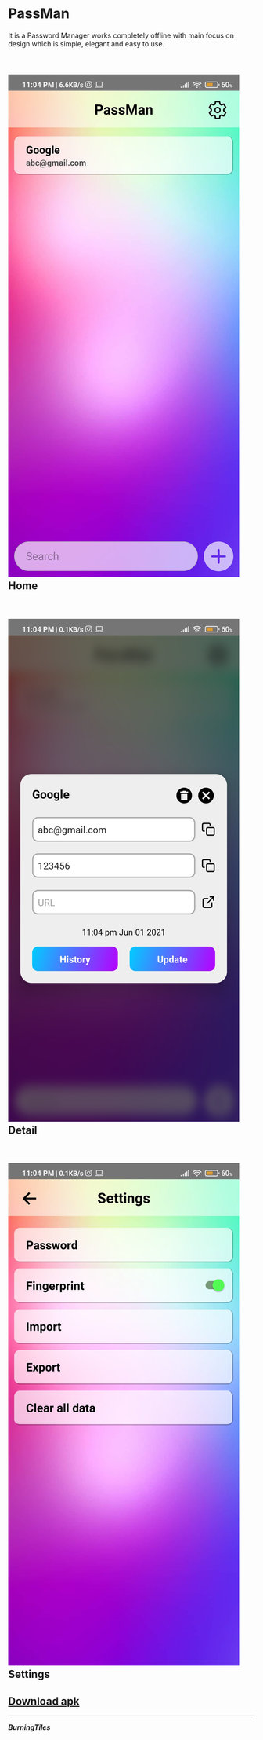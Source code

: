 # PassMan
It is a Password Manager works completely offline with main focus on design which is simple, elegant and easy to use.

<h2>
  <br>
  <a href=""><img src="home.jpg"></a>
  <br>
  Home
  <br>
</h2>

<h2>
  <br>
  <a href=""><img src="detail.jpg"></a>
  <br>
  Detail
  <br>
</h2>

<h2>
  <br>
  <a href=""><img src="settings.jpg"></a>
  <br>
  Settings
  <br>
</h2>

<a href="https://github.com/BurningTiles/PassMan/releases/tag/1.0"><h2>Download apk</h2></a>

---
***BurningTiles***
